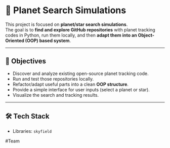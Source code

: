 # 🌌 Planet Search Simulations
This project is focused on **planet/star search simulations**.  
The goal is to **find and explore GitHub repositories** with planet tracking codes in Python, run them locally, and then **adapt them into an Object-Oriented (OOP) based system**.

---

## 🎯 Objectives
- Discover and analyze existing open-source planet tracking code.  
- Run and test those repositories locally.  
- Refactor/adapt useful parts into a clean **OOP structure**.  
- Provide a simple interface for user inputs (select a planet or star).  
- Visualize the search and tracking results.  

---

## 🛠️ Tech Stack  
- Libraries: `skyfield`

#Team

